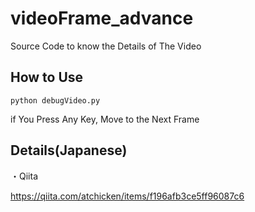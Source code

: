 # videoFrame_advance

Source Code to know the Details of The Video


## How to Use
```bash:bash
python debugVideo.py
```

if You Press Any Key, Move to the Next Frame

## Details(Japanese)
・Qiita

https://qiita.com/atchicken/items/f196afb3ce5ff96087c6
